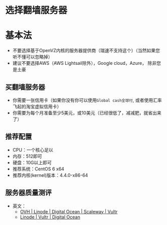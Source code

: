 # 选择翻墙服务器

# 基本法
* 不要选择基于OpenVZ内核的服务器提供商（瑞速不支持这个）（当然如果您听不懂可以忽略掉）
* 建议不要选择AWS（AWS Lightsail除外），Google cloud，Azure， 除非您是土豪

## 买翻墙服务器
* 你需要一张信用卡（如果你没有你可以使用`Global cash全球付`, 或者使用汇率飞起的淘宝虚拟信用卡）
* 你需要为每个月准备至少5美元，或10美元（已经很低了，减减肥，就省出来了）

## 推荐配置
* CPU：一个核心足以
* 内存：512即可
* 硬盘：10G以上即可
* 推荐系统：CentOS 6 x64
* 推荐内核(kernel)版本：4.4.0-x86-64

## 服务器质量测评
* 英文：
	* [OVH | Linode | Digital Ocean | Scaleway | Vultr](https://github.com/joedicastro/vps-comparison)
	* [Linode | Vultr | Digital Ocean](https://jonathanmh.com/best-cheap-vps-hosting-comparison-2017/)